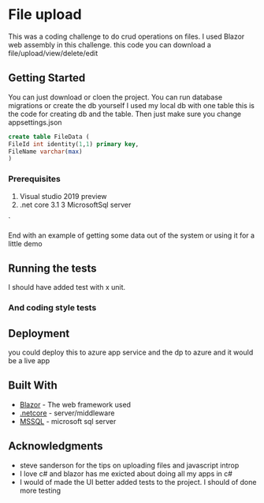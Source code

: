 # File upload 

This was a coding challenge to do crud operations on files. I used Blazor web assembly in this challenge.
this code you can download a file/upload/view/delete/edit

## Getting Started

You can just download or cloen the project. You can run database migrations or create the db yourself I used my local db with one table
this is the code for creating db and the table. Then just make sure you change appsettings.json
```sql
create table FileData (
FileId int identity(1,1) primary key,
FileName varchar(max)
)
```


### Prerequisites

1. Visual studio 2019 preview
2. .net core 3.1
3 MicrosoftSql server

`

End with an example of getting some data out of the system or using it for a little demo

## Running the tests

I should have added test with x unit.


### And coding style tests


## Deployment

you could deploy this to azure app service and the dp to azure and it would be a live app

## Built With

* [Blazor](https://dotnet.microsoft.com/apps/aspnet/web-apps/blazor) - The web framework used
* [.netcore](https://docs.microsoft.com/en-us/dotnet/core/) - server/middleware
* [MSSQL](https://www.microsoft.com/en-us/sql-server/default.aspx) - microsoft sql server



## Acknowledgments

* steve sanderson for the tips on uploading files and javascript introp
* I love c# and blazor has me exicted about doing all my apps in c#
* I would of made the UI better added tests to the project. I should of done more testing 
